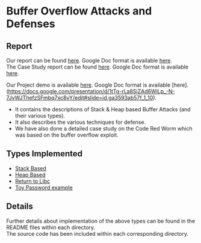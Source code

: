 # Buffer Overflow Attacks and Defenses

## Report
Our report can be found [here](CA_project.pdf). Google Doc format is available [here](https://docs.google.com/document/d/1AmAk06TibGtbptpQdKRczXb6kIlK2gr4vX0ItTSDihw/edit).  
The Case Study report can be found [here](Case_Study.pdf). Google Doc format is available [here](https://docs.google.com/document/d/1rozTiq1NAdtuTRSlfEgJkvYBf4AnLFJ8k3ZZV7EZ0qQ/edit?usp=sharing).

Our Project demo is available [here](CA_project_demo.pdf). Google Doc format is available [here].(https://docs.google.com/presentation/d/1tTg-rLa8SjZAd6WiLp_-N-7JvWJThefzSFmbq7xc8vY/edit#slide=id.ga3593ab57f_1_10).  

- It contains the descriptions of Stack & Heap based Buffer Attacks (and their various types).  
- It also describes the various techniques for defense.  
- We have also done a detailed case study on the Code Red Worm which was based on the buffer overflow exploit.  

## Types Implemented
- [Stack Based](Stack_based)
- [Heap Based](Heap_based)
- [Return to Libc](ret2libc)
- [Toy Password example](toy_passwd)

## Details
Further details about implementation of the above types can be found in the README files within each directory.  
The source code has been included within each corresponding directory.
